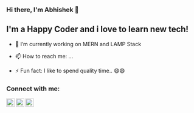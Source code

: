 ### Hi there, I'm Abhishek 👋

## I'm a Happy Coder and i love to learn new tech!

<!--
**ckabhi/ckabhi** is a ✨ _special_ ✨ repository because its `README.md` (this file) appears on your GitHub profile. -->


- 🔭 I’m currently working on MERN and LAMP Stack
<!--- 🌱 I’m currently learning ...
- 👯 I’m looking to collaborate on ...
- 🤔 I’m looking for help with ...
- 💬 Ask me about ... -->
- 📫 How to reach me: ...
<!-- - 😄 Pronouns: ... -->
- ⚡ Fun fact: I like to spend quality time.. 😄😄

### Connect with me:

[<img align="left" alt="codeSTACKr | Twitter" width="22px" src="https://cdn.jsdelivr.net/npm/simple-icons@v3/icons/twitter.svg" />][twitter]
[<img align="left" alt="codeSTACKr | LinkedIn" width="22px" src="https://cdn.jsdelivr.net/npm/simple-icons@v3/icons/linkedin.svg" />][linkedin]
[<img align="left" alt="codeSTACKr | Instagram" width="22px" src="https://cdn.jsdelivr.net/npm/simple-icons@v3/icons/instagram.svg" />][instagram]

[twitter]: https://twitter.com/ckabhi
[linkedin]: https://linkedin.com/in/ckabhi
[instagram]: https://instagram.com/ckabhi96

